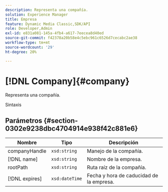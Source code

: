 ```yaml
---
description: Representa una compañía.
solution: Experience Manager
title: Empresa
feature: Dynamic Media Classic,SDK/API
role: Developer,Admin
exl-id: e831a081-145a-4fb4-a617-7eecea8d40ed
source-git-commit: f42378a20b58e4c5ebc961c6526d7cecabc2ae38
workflow-type: tm+mt
source-wordcount: '29'
ht-degree: 20%

---
```


# [!DNL Company]{#company}

Representa una compañía.

Sintaxis

## Parámetros {#section-0302e9238dbc4704914e938f42c881e6}

| Nombre | Tipo | Descripción |
|---|---|---|
| companyHandle | `xsd:string` | Manejo de la compañía. |
| [!DNL name] | `xsd:string` | Nombre de la empresa. |
| rootPath | `xsd:string` | Ruta raíz de la compañía. |
| [!DNL expires] | `xsd:dateTime` | Fecha y hora de caducidad de la empresa. |
